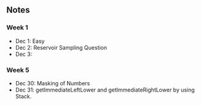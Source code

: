 ## Notes

### Week 1
* Dec 1: Easy
* Dec 2: Reservoir Sampling Question
* Dec 3: 

### Week 5
* Dec 30: Masking of Numbers
* Dec 31: getImmediateLeftLower and getImmediateRightLower by using Stack.

